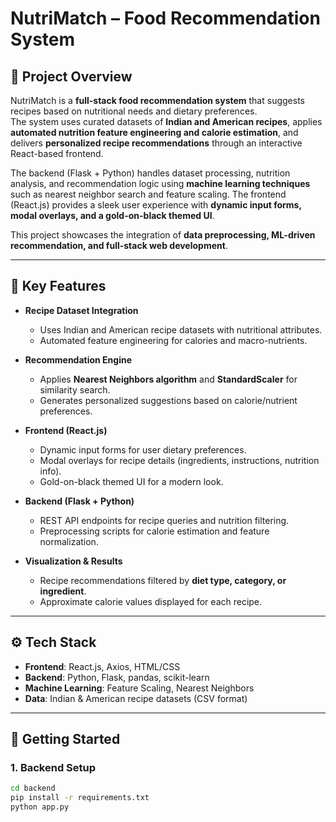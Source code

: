 # NutriMatch – Food Recommendation System

## 📖 Project Overview

NutriMatch is a **full-stack food recommendation system** that suggests recipes based on nutritional needs and dietary preferences.  
The system uses curated datasets of **Indian and American recipes**, applies **automated nutrition feature engineering and calorie estimation**, and delivers **personalized recipe recommendations** through an interactive React-based frontend.

The backend (Flask + Python) handles dataset processing, nutrition analysis, and recommendation logic using **machine learning techniques** such as nearest neighbor search and feature scaling. The frontend (React.js) provides a sleek user experience with **dynamic input forms, modal overlays, and a gold-on-black themed UI**.

This project showcases the integration of **data preprocessing, ML-driven recommendation, and full-stack web development**.

---

## 🎯 Key Features
- **Recipe Dataset Integration**  
  - Uses Indian and American recipe datasets with nutritional attributes.  
  - Automated feature engineering for calories and macro-nutrients.

- **Recommendation Engine**  
  - Applies **Nearest Neighbors algorithm** and **StandardScaler** for similarity search.  
  - Generates personalized suggestions based on calorie/nutrient preferences.

- **Frontend (React.js)**  
  - Dynamic input forms for user dietary preferences.  
  - Modal overlays for recipe details (ingredients, instructions, nutrition info).  
  - Gold-on-black themed UI for a modern look.

- **Backend (Flask + Python)**  
  - REST API endpoints for recipe queries and nutrition filtering.  
  - Preprocessing scripts for calorie estimation and feature normalization.  

- **Visualization & Results**  
  - Recipe recommendations filtered by **diet type, category, or ingredient**.  
  - Approximate calorie values displayed for each recipe.

---

## ⚙️ Tech Stack
- **Frontend**: React.js, Axios, HTML/CSS  
- **Backend**: Python, Flask, pandas, scikit-learn  
- **Machine Learning**: Feature Scaling, Nearest Neighbors  
- **Data**: Indian & American recipe datasets (CSV format)  

---

## 🚀 Getting Started

### 1. Backend Setup
```bash
cd backend
pip install -r requirements.txt
python app.py

